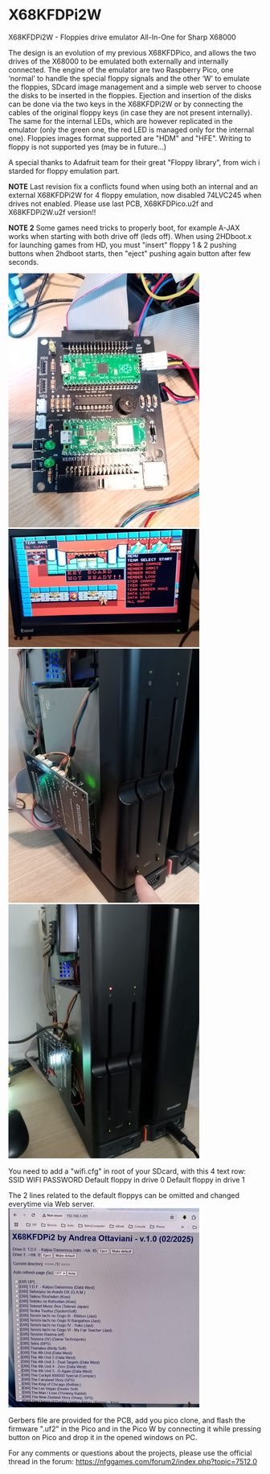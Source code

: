 # X68KFDPi2W
X68KFDPi2W - Floppies drive emulator All-In-One for Sharp X68000

The design is an evolution of my previous X68KFDPico, and allows the two drives of the X68000 to be emulated both externally and internally connected. The engine of the emulator are two Raspberry Pico, one ‘normal’ to handle the special floppy signals and the other ‘W’ to emulate the floppies, SDcard image management and a simple web server to choose the disks to be inserted in the floppies.
Ejection and insertion of the disks can be done via the two keys in the X68KFDPi2W or by connecting the cables of the original floppy keys (in case they are not present internally). The same for the internal LEDs, which are however replicated in the emulator (only the green one, the red LED is managed only for the internal one).
Floppies images format supported are "HDM" and "HFE". 
Writing to floppy is not supported yes (may be in future...)

A special thanks to Adafruit team for their great "Floppy library", from wich i starded for floppy emulation part.

**NOTE** Last revision fix a conflicts found when using both an internal and an external X68KFDPi2W for 4 floppy emulation, now disabled 74LVC245 when drives not enabled. 
Please use last PCB, X68KFDPico.u2f and X68KFDPi2W.u2f version!!

**NOTE 2** Some games need tricks to properly boot, for example A-JAX works when starting with both drive off (leds off). When using 2HDboot.x for launching games from HD, you must "insert" floppy 1 & 2 pushing buttons when 2hdboot starts, then "eject" pushing again button after few seconds.

![ScreenShot](https://raw.githubusercontent.com/aotta/X68KFDPi2W/main/pictures/X68KFDIPi2W_Board.jpg)
![ScreenShot](https://raw.githubusercontent.com/aotta/X68KFDPi2W/main/pictures/X68KFDIPi2W_HFE.jpg)
![ScreenShot](https://raw.githubusercontent.com/aotta/X68KFDPi2W/main/pictures/X68KFDIPi2W_LED.jpg)
![ScreenShot](https://raw.githubusercontent.com/aotta/X68KFDPi2W/main/pictures/X68KFDIPi2W_LED2.jpg)

You need to add a "wifi.cfg" in root of your SDcard, with this 4 text row:
SSID
WIFI PASSWORD
Default floppy in drive 0
Default floppy in drive 1

The 2 lines related to the default floppys can be omitted and changed everytime via Web server.
![ScreenShot](https://raw.githubusercontent.com/aotta/X68KFDPi2W/main/pictures/X68KFDIPi2W_WEB.jpg)

Gerbers file are provided for the PCB, add you pico clone, and flash the firmware ".uf2" in the Pico and in the Pico W by connecting it while pressing button on Pico and drop it in the opened windows on PC.

For any comments or questions about the projects, please use the official thread in the forum: https://nfggames.com/forum2/index.php?topic=7512.0



